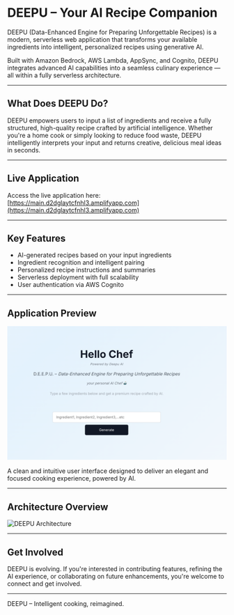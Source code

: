 # DEEPU – Your AI Recipe Companion

DEEPU (Data-Enhanced Engine for Preparing Unforgettable Recipes) is a modern, serverless web application that transforms your available ingredients into intelligent, personalized recipes using generative AI.

Built with Amazon Bedrock, AWS Lambda, AppSync, and Cognito, DEEPU integrates advanced AI capabilities into a seamless culinary experience — all within a fully serverless architecture.

---

## What Does DEEPU Do?

DEEPU empowers users to input a list of ingredients and receive a fully structured, high-quality recipe crafted by artificial intelligence. Whether you're a home cook or simply looking to reduce food waste, DEEPU intelligently interprets your input and returns creative, delicious meal ideas in seconds.

---

## Live Application

Access the live application here:  
[https://main.d2dglaytcfnhl3.amplifyapp.com](https://main.d2dglaytcfnhl3.amplifyapp.com)

---

## Key Features

- AI-generated recipes based on your input ingredients
- Ingredient recognition and intelligent pairing
- Personalized recipe instructions and summaries
- Serverless deployment with full scalability
- User authentication via AWS Cognito

---

## Application Preview

![DEEPU App Screenshot](./deeput-ui-preview.png)

A clean and intuitive user interface designed to deliver an elegant and focused cooking experience, powered by AI.

---

## Architecture Overview

![DEEPU Architecture](https://camo.githubusercontent.com/2bd1de6dcb944e6fa18957db532a829df3ed4ce3fcc5dd91743e9ff2dd54c139/68747470733a2f2f6465762d746f2d75706c6f6164732e73332e616d617a6f6e6177732e636f6d2f75706c6f6164732f61727469636c65732f707064666f78796d68786132376277367a666b692e676966)

---

## Get Involved

DEEPU is evolving. If you're interested in contributing features, refining the AI experience, or collaborating on future enhancements, you're welcome to connect and get involved.

---

DEEPU – Intelligent cooking, reimagined.
